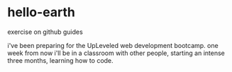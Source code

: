 # hello-earth
exercise on github guides

i've been preparing for the UpLeveled web development bootcamp. one week from now i'll be in a classroom with other people, starting an intense three months, learning how to code.
